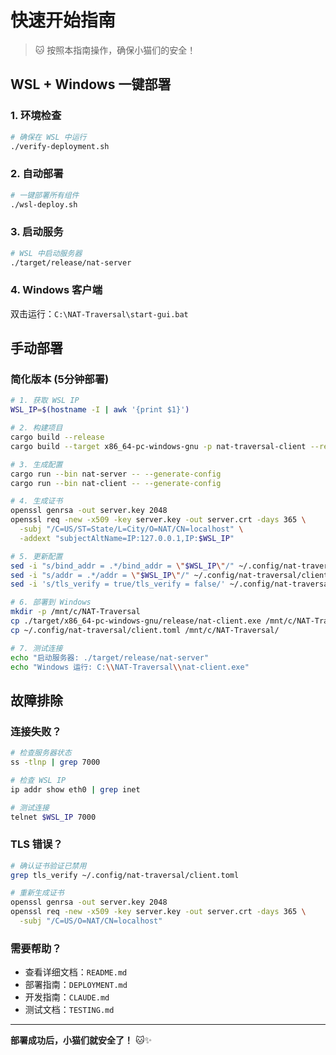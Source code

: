 # 快速开始指南

> 🐱 按照本指南操作，确保小猫们的安全！

## WSL + Windows 一键部署

### 1. 环境检查
```bash
# 确保在 WSL 中运行
./verify-deployment.sh
```

### 2. 自动部署
```bash  
# 一键部署所有组件
./wsl-deploy.sh
```

### 3. 启动服务
```bash
# WSL 中启动服务器
./target/release/nat-server
```

### 4. Windows 客户端
双击运行：`C:\NAT-Traversal\start-gui.bat`

## 手动部署

### 简化版本 (5分钟部署)

```bash
# 1. 获取 WSL IP
WSL_IP=$(hostname -I | awk '{print $1}')

# 2. 构建项目
cargo build --release
cargo build --target x86_64-pc-windows-gnu -p nat-traversal-client --release

# 3. 生成配置
cargo run --bin nat-server -- --generate-config
cargo run --bin nat-client -- --generate-config

# 4. 生成证书
openssl genrsa -out server.key 2048
openssl req -new -x509 -key server.key -out server.crt -days 365 \
  -subj "/C=US/ST=State/L=City/O=NAT/CN=localhost" \
  -addext "subjectAltName=IP:127.0.0.1,IP:$WSL_IP"

# 5. 更新配置
sed -i "s/bind_addr = .*/bind_addr = \"$WSL_IP\"/" ~/.config/nat-traversal/server.toml
sed -i "s/addr = .*/addr = \"$WSL_IP\"/" ~/.config/nat-traversal/client.toml  
sed -i 's/tls_verify = true/tls_verify = false/' ~/.config/nat-traversal/client.toml

# 6. 部署到 Windows
mkdir -p /mnt/c/NAT-Traversal
cp ./target/x86_64-pc-windows-gnu/release/nat-client.exe /mnt/c/NAT-Traversal/
cp ~/.config/nat-traversal/client.toml /mnt/c/NAT-Traversal/

# 7. 测试连接
echo "启动服务器: ./target/release/nat-server"
echo "Windows 运行: C:\\NAT-Traversal\\nat-client.exe"
```

## 故障排除

### 连接失败？
```bash
# 检查服务器状态
ss -tlnp | grep 7000

# 检查 WSL IP
ip addr show eth0 | grep inet

# 测试连接
telnet $WSL_IP 7000
```

### TLS 错误？
```bash
# 确认证书验证已禁用
grep tls_verify ~/.config/nat-traversal/client.toml

# 重新生成证书
openssl genrsa -out server.key 2048
openssl req -new -x509 -key server.key -out server.crt -days 365 \
  -subj "/C=US/O=NAT/CN=localhost"
```

### 需要帮助？
- 查看详细文档：`README.md`
- 部署指南：`DEPLOYMENT.md` 
- 开发指南：`CLAUDE.md`
- 测试文档：`TESTING.md`

---
**部署成功后，小猫们就安全了！** 🐱✨